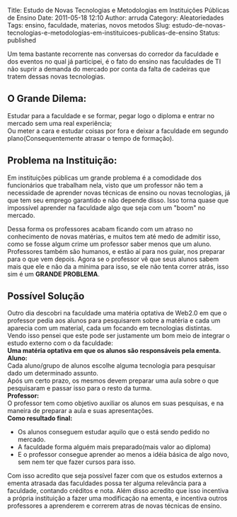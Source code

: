 Title: Estudo de Novas Tecnologias e Metodologias em Instituições Públicas de Ensino
Date: 2011-05-18 12:10
Author: arruda
Category: Aleatoriedades
Tags: ensino, faculdade, materias, novos metodos
Slug: estudo-de-novas-tecnologias-e-metodologias-em-instituicoes-publicas-de-ensino
Status: published

Um tema bastante recorrente nas conversas do corredor da faculdade e dos eventos no qual já participei, é o fato do ensino nas faculdades de TI não suprir a demanda do mercado por conta da falta de cadeiras que tratem dessas novas tecnologias.

O Grande Dilema:
----------------

Estudar para a faculdade e se formar, pegar logo o diploma e entrar no mercado sem uma real experiência;  
Ou meter a cara e estudar coisas por fora e deixar a faculdade em segundo plano(Consequentemente atrasar o tempo de formação).

Problema na Instituição:
------------------------

Em instituições públicas um grande problema é a comodidade dos funcionários que trabalham nela, visto que um professor não tem a necessidade de aprender novas técnicas de ensino ou novas tecnologias, já que tem seu emprego garantido e não depende disso. Isso torna quase que impossível aprender na faculdade algo que seja com um "boom" no mercado.

Dessa forma os professores acabam ficando com um atraso no conhecimento de novas matérias, e muitos tem até medo de admitir isso, como se fosse algum crime um professor saber menos que um aluno. Professores também são humanos, e estão aí para nos guiar, nos preparar para o que vem depois. Agora se o professor vê que seus alunos sabem mais que ele e não da a mínima para isso, se ele não tenta correr atrás, isso sim é um **GRANDE PROBLEMA**.

Possível Solução
----------------

Outro dia descobri na faculdade uma matéria optativa de Web2.0 em que o professor pedia aos alunos para pesquisarem sobre a matéria e cada um aparecia com um material, cada um focando em tecnologias distintas. Vendo isso pensei que este pode ser justamente um bom meio de integrar o estudo externo com o da faculdade:  
**Uma matéria optativa em que os alunos são responsáveis pela ementa.**  
**Aluno:**  
Cada aluno/grupo de alunos escolhe alguma tecnologia para pesquisar dado um determinado assunto.  
Após um certo prazo, os mesmos devem preparar uma aula sobre o que pesquisaram e passar isso para o resto da turma.  
**Professor:**  
O professor tem como objetivo auxiliar os alunos em suas pesquisas, e na maneira de preparar a aula e suas apresentações.  
**Como resultado final:**

-   Os alunos conseguem estudar aquilo que o está sendo pedido no mercado.
-   A faculdade forma alguém mais preparado(mais valor ao diploma)
-   E o professor consegue aprender ao menos a idéia básica de algo novo, sem nem ter que fazer cursos para isso.

Com isso acredito que seja possível fazer com que os estudos externos a ementa atrasada das faculdades possa ter alguma relevância para a faculdade, contando créditos e nota. Além disso acredito que isso incentiva a própria instituição a fazer uma modificação na ementa, e incentiva outros professores a aprenderem e correrem atras de novas técnicas de ensino.
